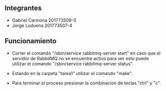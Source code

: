 ## Integrantes

* Gabriel Carmona 201773509-0
* Jorge Luduena 201773507-4

## Funcionamiento
* Correr el comando "/sbin/service rabbitmq-server start" en caso que el servidor de RabbitMQ no se encuentre activo
    para ver esto puede utilizar el comando "/sbin/service rabbitmq-server status".

* Estando en la carpeta "tarea1" utilizar el comando "make".

* Para terminar el proceso presionar la combinacion de teclas "ctrl" y "c".